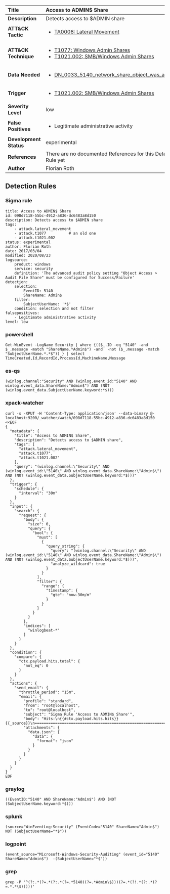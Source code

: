 | Title                    | Access to ADMIN$ Share       |
|:-------------------------|:------------------|
| **Description**          | Detects access to $ADMIN share |
| **ATT&amp;CK Tactic**    |  <ul><li>[TA0008: Lateral Movement](https://attack.mitre.org/tactics/TA0008)</li></ul>  |
| **ATT&amp;CK Technique** | <ul><li>[T1077: Windows Admin Shares](https://attack.mitre.org/techniques/T1077)</li><li>[T1021.002: SMB/Windows Admin Shares](https://attack.mitre.org/techniques/T1021/002)</li></ul>  |
| **Data Needed**          | <ul><li>[DN_0033_5140_network_share_object_was_accessed](../Data_Needed/DN_0033_5140_network_share_object_was_accessed.md)</li></ul>  |
| **Trigger**              | <ul><li>[T1021.002: SMB/Windows Admin Shares](../Triggers/T1021.002.md)</li></ul>  |
| **Severity Level**       | low |
| **False Positives**      | <ul><li>Legitimate administrative activity</li></ul>  |
| **Development Status**   | experimental |
| **References**           |  There are no documented References for this Detection Rule yet  |
| **Author**               | Florian Roth |


## Detection Rules

### Sigma rule

```
title: Access to ADMIN$ Share
id: 098d7118-55bc-4912-a836-dc6483a8d150
description: Detects access to $ADMIN share
tags:
    - attack.lateral_movement
    - attack.t1077          # an old one
    - attack.t1021.002
status: experimental
author: Florian Roth
date: 2017/03/04
modified: 2020/08/23
logsource:
    product: windows
    service: security
    definition: 'The advanced audit policy setting "Object Access > Audit File Share" must be configured for Success/Failure'
detection:
    selection:
        EventID: 5140
        ShareName: Admin$
    filter:
        SubjectUserName: '*$'
    condition: selection and not filter
falsepositives:
    - Legitimate administrative activity
level: low

```





### powershell
    
```
Get-WinEvent -LogName Security | where {(($_.ID -eq "5140" -and $_.message -match "ShareName.*Admin$") -and  -not ($_.message -match "SubjectUserName.*.*$")) } | select TimeCreated,Id,RecordId,ProcessId,MachineName,Message
```


### es-qs
    
```
(winlog.channel:"Security" AND (winlog.event_id:"5140" AND winlog.event_data.ShareName:"Admin$") AND (NOT (winlog.event_data.SubjectUserName.keyword:*$)))
```


### xpack-watcher
    
```
curl -s -XPUT -H 'Content-Type: application/json' --data-binary @- localhost:9200/_watcher/watch/098d7118-55bc-4912-a836-dc6483a8d150 <<EOF
{
  "metadata": {
    "title": "Access to ADMIN$ Share",
    "description": "Detects access to $ADMIN share",
    "tags": [
      "attack.lateral_movement",
      "attack.t1077",
      "attack.t1021.002"
    ],
    "query": "(winlog.channel:\"Security\" AND (winlog.event_id:\"5140\" AND winlog.event_data.ShareName:\"Admin$\") AND (NOT (winlog.event_data.SubjectUserName.keyword:*$)))"
  },
  "trigger": {
    "schedule": {
      "interval": "30m"
    }
  },
  "input": {
    "search": {
      "request": {
        "body": {
          "size": 0,
          "query": {
            "bool": {
              "must": [
                {
                  "query_string": {
                    "query": "(winlog.channel:\"Security\" AND (winlog.event_id:\"5140\" AND winlog.event_data.ShareName:\"Admin$\") AND (NOT (winlog.event_data.SubjectUserName.keyword:*$)))",
                    "analyze_wildcard": true
                  }
                }
              ],
              "filter": {
                "range": {
                  "timestamp": {
                    "gte": "now-30m/m"
                  }
                }
              }
            }
          }
        },
        "indices": [
          "winlogbeat-*"
        ]
      }
    }
  },
  "condition": {
    "compare": {
      "ctx.payload.hits.total": {
        "not_eq": 0
      }
    }
  },
  "actions": {
    "send_email": {
      "throttle_period": "15m",
      "email": {
        "profile": "standard",
        "from": "root@localhost",
        "to": "root@localhost",
        "subject": "Sigma Rule 'Access to ADMIN$ Share'",
        "body": "Hits:\n{{#ctx.payload.hits.hits}}{{_source}}\n================================================================================\n{{/ctx.payload.hits.hits}}",
        "attachments": {
          "data.json": {
            "data": {
              "format": "json"
            }
          }
        }
      }
    }
  }
}
EOF

```


### graylog
    
```
((EventID:"5140" AND ShareName:"Admin$") AND (NOT (SubjectUserName.keyword:*$)))
```


### splunk
    
```
(source="WinEventLog:Security" (EventCode="5140" ShareName="Admin$") NOT (SubjectUserName="*$"))
```


### logpoint
    
```
(event_source="Microsoft-Windows-Security-Auditing" (event_id="5140" ShareName="Admin$")  -(SubjectUserName="*$"))
```


### grep
    
```
grep -P '^(?:.*(?=.*(?:.*(?=.*5140)(?=.*Admin\$)))(?=.*(?!.*(?:.*(?=.*.*\$)))))'
```




